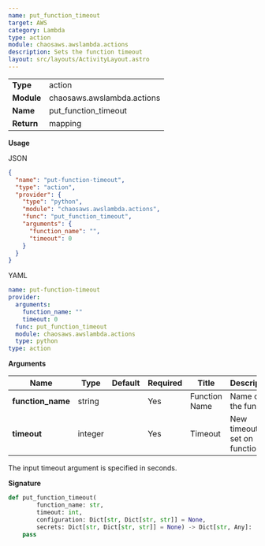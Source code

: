```yaml
---
name: put_function_timeout
target: AWS
category: Lambda
type: action
module: chaosaws.awslambda.actions
description: Sets the function timeout
layout: src/layouts/ActivityLayout.astro
---
```


|            |                            |
| ---------- | -------------------------- |
| **Type**   | action                     |
| **Module** | chaosaws.awslambda.actions |
| **Name**   | put_function_timeout       |
| **Return** | mapping                    |

**Usage**

JSON

```json
{
  "name": "put-function-timeout",
  "type": "action",
  "provider": {
    "type": "python",
    "module": "chaosaws.awslambda.actions",
    "func": "put_function_timeout",
    "arguments": {
      "function_name": "",
      "timeout": 0
    }
  }
}
```

YAML

```yaml
name: put-function-timeout
provider:
  arguments:
    function_name: ""
    timeout: 0
  func: put_function_timeout
  module: chaosaws.awslambda.actions
  type: python
type: action
```

**Arguments**

| Name              | Type    | Default | Required | Title         | Description                    |
| ----------------- | ------- | ------- | -------- | ------------- | ------------------------------ |
| **function_name** | string  |         | Yes      | Function Name | Name of the function           |
| **timeout**       | integer |         | Yes      | Timeout       | New timeout to set on function |

The input timeout argument is specified in seconds.

**Signature**

```python
def put_function_timeout(
        function_name: str,
        timeout: int,
        configuration: Dict[str, Dict[str, str]] = None,
        secrets: Dict[str, Dict[str, str]] = None) -> Dict[str, Any]:
    pass

```
